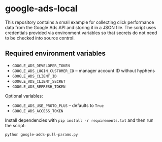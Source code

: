 # google-ads-local
This repository contains a small example for collecting click performance data
from the Google Ads API and storing it in a JSON file. The script uses
credentials provided via environment variables so that secrets do not need to be
checked into source control.

## Required environment variables

- `GOOGLE_ADS_DEVELOPER_TOKEN`
- `GOOGLE_ADS_LOGIN_CUSTOMER_ID` – manager account ID without hyphens
- `GOOGLE_ADS_CLIENT_ID`
- `GOOGLE_ADS_CLIENT_SECRET`
- `GOOGLE_ADS_REFRESH_TOKEN`

Optional variables:

- `GOOGLE_ADS_USE_PROTO_PLUS` – defaults to `True`
- `GOOGLE_ADS_ACCESS_TOKEN`

Install dependencies with `pip install -r requirements.txt` and then run the
script:

```bash
python google-adds-pull-params.py
```



